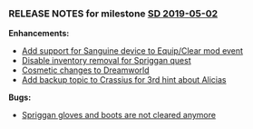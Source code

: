 ### RELEASE NOTES for milestone [SD 2019-05-02](https://github.com/SkyrimLL/SDPlus/milestone/64?closed=1) 
**Enhancements:** 
- [Add support for Sanguine device to Equip/Clear mod event](https://github.com/SkyrimLL/SDPlus/issues/885)
- [Disable inventory removal for Spriggan quest](https://github.com/SkyrimLL/SDPlus/issues/881)
- [Cosmetic changes to Dreamworld](https://github.com/SkyrimLL/SDPlus/issues/879)
- [Add backup topic to Crassius for 3rd hint about Alicias](https://github.com/SkyrimLL/SDPlus/issues/878)

**Bugs:** 
- [Spriggan gloves and boots are not cleared anymore](https://github.com/SkyrimLL/SDPlus/issues/882)

